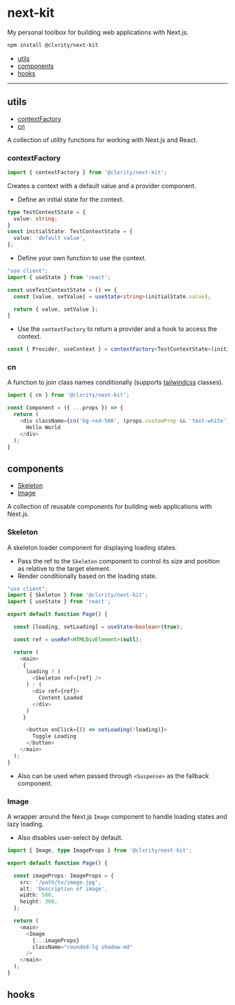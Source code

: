 # next-kit

My personal toolbox for building web applications with Next.js.

```zsh
npm install @clxrity/next-kit
```

- [utils](#utils)
- [components](#components)
- [hooks](#hooks)

---

## utils
- [contextFactory](#contextfactory)
- [cn](#cn)

A collection of utility functions for working with Next.js and React.

### contextFactory

```ts
import { contextFactory } from '@clxrity/next-kit';
```

Creates a context with a default value and a provider component.

- Define an initial state for the context.
```ts
type TestContextState = {
  value: string;
}
const initialState: TestContextState = {
  value: 'default value',
};
```
- Define your own function to use the context.
```ts
"use client";
import { useState } from 'react';

const useTestContextState = () => {
  const [value, setValue] = useState<string>(initialState.value);

  return { value, setValue };
}
```
- Use the `contextFactory` to return a provider and a hook to access the context.
```ts
const { Provider, useContext } = contextFactory<TestContextState>(initialState, useTestContextState);
```

### cn

A function to join class names conditionally (supports [tailwindcss](https://tailwindcss.com/) classes).

```ts
import { cn } from '@clxrity/next-kit';
```

```ts
const Component = ({ ...props }) => {
  return (
    <div className={cn('bg-red-500', (props.customProp && 'text-white'), props.className)}>
      Hello World
    </div>
  );
}
```

## components

- [Skeleton](#skeleton)
- [Image](#image)

A collection of reusable components for building web applications with Next.js.

### Skeleton
A skeleton loader component for displaying loading states.

- Pass the ref to the `Skeleton` component to control its size and position as relative to the target element.
- Render conditionally based on the loading state.

```ts
"use client";
import { Skeleton } from '@clxrity/next-kit';
import { useState } from 'react';

export default function Page() {

  const [loading, setLoading] = useState<boolean>(true);

  const ref = useRef<HTMLDivElement>(null);

  return (
    <main>
     {
      loading ? (
        <Skeleton ref={ref} />
      ) : (
        <div ref={ref}>
          Content Loaded
        </div>
      )
     }

      <button onClick={() => setLoading(!loading)}>
        Toggle Loading
      </button>
    </main>
  );
}
```

- Also can be used when passed through `<Suspense>` as the fallback component.

### Image
A wrapper around the Next.js `Image` component to handle loading states and lazy loading.

- Also disables user-select by default.

```ts
import { Image, type ImageProps } from '@clxrity/next-kit';

export default function Page() {

  const imageProps: ImageProps = {
    src: '/path/to/image.jpg',
    alt: 'Description of image',
    width: 500,
    height: 300,
  };

  return (
    <main>
      <Image
        {...imageProps} 
        className="rounded-lg shadow-md"
      />
    </main>
  );
}
```

## hooks
